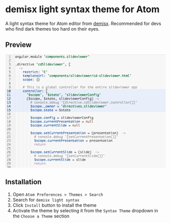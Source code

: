# demisx light syntax theme for Atom

A light syntax theme for Atom editor from [demisx](https://github.com/demisx).
Recommended for devs who find dark themes too hard on their eyes.

Preview
---

![demisx-light-syntax-theme screenshot](https://raw.githubusercontent.com/demisx/atom-demisx-light-syntax/master/screenshot.png)

Installation
---
1. Open `Atom Preferences > Themes > Search`
1. Search for `demisx light syntax`
1. Click `Install` button to install the theme
1. Activate the theme by selecting it from the `Syntax Theme` dropdown in the `Choose a Theme` section
